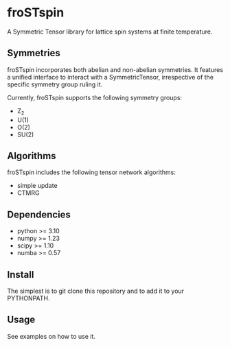 # froSTspin
A Symmetric Tensor library for lattice spin systems at finite temperature.

## Symmetries
froSTspin incorporates both abelian and non-abelian symmetries. It features a unified interface to interact with a SymmetricTensor, irrespective of the specific symmetry group ruling it.

Currently, froSTspin supports the following symmetry groups:
- Z<sub>2</sub>
- U(1)
- O(2)
- SU(2)

## Algorithms
froSTspin includes the following tensor network algorithms:
- simple update
- CTMRG

## Dependencies
- python >= 3.10
- numpy >= 1.23
- scipy >= 1.10
- numba >= 0.57

## Install
The simplest is to git clone this repository and to add it to your PYTHONPATH.

## Usage
See examples on how to use it.
